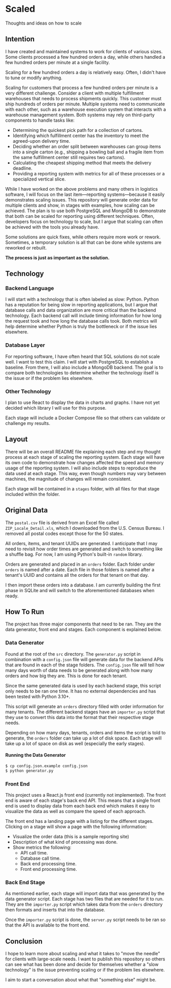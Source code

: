 # Scaled
Thoughts and ideas on how to scale

## Intention

I have created and maintained systems to work for clients of various sizes. Some clients processed a few hundred orders a day, while others handled a few hundred orders per minute at a single facility.

Scaling for a few hundred orders a day is relatively easy. Often, I didn't have to tune or modify anything.

Scaling for customers that process a few hundred orders per minute is a very different challenge. Consider a client with multiple fulfillment warehouses that needs to process shipments quickly. This customer must ship hundreds of orders per minute. Multiple systems need to communicate with each other, such as a warehouse execution system that interacts with a warehouse management system. Both systems may rely on third-party components to handle tasks like:

- Determining the quickest pick path for a collection of cartons.
- Identifying which fulfillment center has the inventory to meet the agreed-upon delivery time.
- Deciding whether an order split between warehouses can group items into a single carton (e.g., shipping a bowling ball and a fragile item from the same fulfillment center still requires two cartons).
- Calculating the cheapest shipping method that meets the delivery deadline.
- Providing a reporting system with metrics for all of these processes or a specialized vertical slice.

While I have worked on the above problems and many others in logistics software, I will focus on the last item—reporting systems—because it easily demonstrates scaling issues. This repository will generate order data for multiple clients and show, in stages with examples, how scaling can be achieved. The plan is to use both PostgreSQL and MongoDB to demonstrate that both can be scaled for reporting using different techniques. Often, developers focus on technology to scale, but I argue that scaling can often be achieved with the tools you already have.

Some solutions are quick fixes, while others require more work or rework. Sometimes, a temporary solution is all that can be done while systems are reworked or rebuilt.

**The process is just as important as the solution.**

## Technology

### Backend Language

I will start with a technology that is often labeled as slow: Python. Python has a reputation for being slow in reporting applications, but I argue that database calls and data organization are more critical than the backend technology. Each backend call will include timing information for how long the request took and how long the database calls took. Both metrics will help determine whether Python is truly the bottleneck or if the issue lies elsewhere.

### Database Layer

For reporting software, I have often heard that SQL solutions do not scale well. I want to test this claim. I will start with PostgreSQL to establish a baseline. From there, I will also include a MongoDB backend. The goal is to compare both technologies to determine whether the technology itself is the issue or if the problem lies elsewhere.

### Other Technology

I plan to use React to display the data in charts and graphs. I have not yet decided which library I will use for this purpose.

Each stage will include a Docker Compose file so that others can validate or challenge my results.

## Layout

There will be an overall README file explaining each step and my thought process at each stage of scaling the reporting system. Each stage will have its own code to demonstrate how changes affected the speed and memory usage of the reporting system. I will also include steps to reproduce the data used at each stage. This way, even though numbers may vary between machines, the magnitude of changes will remain consistent.

Each stage will be contained in a `stages` folder, with all files for that stage included within the folder.

## Original Data

The `postal.csv` file is derived from an Excel file called `ZIP_Locale_Detail.xls`, which I downloaded from the U.S. Census Bureau. I removed all postal codes except those for the 50 states.

All orders, items, and tenant UUIDs are generated. I anticipate that I may need to revisit how order times are generated and switch to something like a shuffle bag. For now, I am using Python's built-in `random` library.

Orders are generated and placed in an `orders` folder. Each folder under `orders` is named after a date. Each file in those folders is named after a tenant's UUID and contains all the orders for that tenant on that day.

I then import these orders into a database. I am currently building the first phase in SQLite and will switch to the aforementioned databases when ready.

## How To Run

The project has three major components that need to be ran. They are the data generator, front end and stages. Each component is explained below.

### Data Generator

Found at the root of the `src` directory. The `generator.py` script in combination with a `config.json` file will generate data for the backend APIs that are found in each of the stage folders. The `config.json` file will tell how many days worth of data needs to be generated along with how many orders and how big they are. This is done for each tenant.

Since the same generated data is used by each backend stage, this script only needs to be ran one time. It has no external dependencies and has been tested with Python 3.10+.

This script will generate an `orders` directory filled with order information for many tenants. The different backend stages have an `importer.py` script that they use to convert this data into the format that their respective stage needs.

Depending on how many days, tenants, orders and items the script is told to generate, the `orders` folder can take up a lot of disk space. Each stage will take up a lot of space on disk as well (especially the early stages).

#### Running the Data Generator

```bash
$ cp config.json.example config.json
$ python generator.py
```

### Front End

This project uses a React.js front end (currently not implemented). The front end is aware of each stage's back end API. This means that a single front end is used to display data from each back end which makes it easy to visualize the data as well as compare the speed of each approach.

The front end has a landing page with a listing for the different stages. Clicking on a stage will show a page with the following information:

- Visualize the order data (this is a sample reporting site)
- Description of what kind of processing was done.
- Show metrics the following:
  - API call time.
  - Database call time.
  - Back end processing time.
  - Front end processing time.

### Back End Stage

As mentioned earlier, each stage will import data that was generated by the data generator script. Each stage has two files that are needed for it to run. They are the `importer.py` script which takes data from the `orders` directory then formats and inserts that into the database.

Once the `importer.py` script is done, the `server.py` script needs to be ran so that the API is available to the front end.

## Conclusion

I hope to learn more about scaling and what it takes to "move the needle" for clients with large-scale needs. I want to publish this repository so others can see what has been done and decide for themselves whether a "slow technology" is the issue preventing scaling or if the problem lies elsewhere.

I aim to start a conversation about what that "something else" might be.
